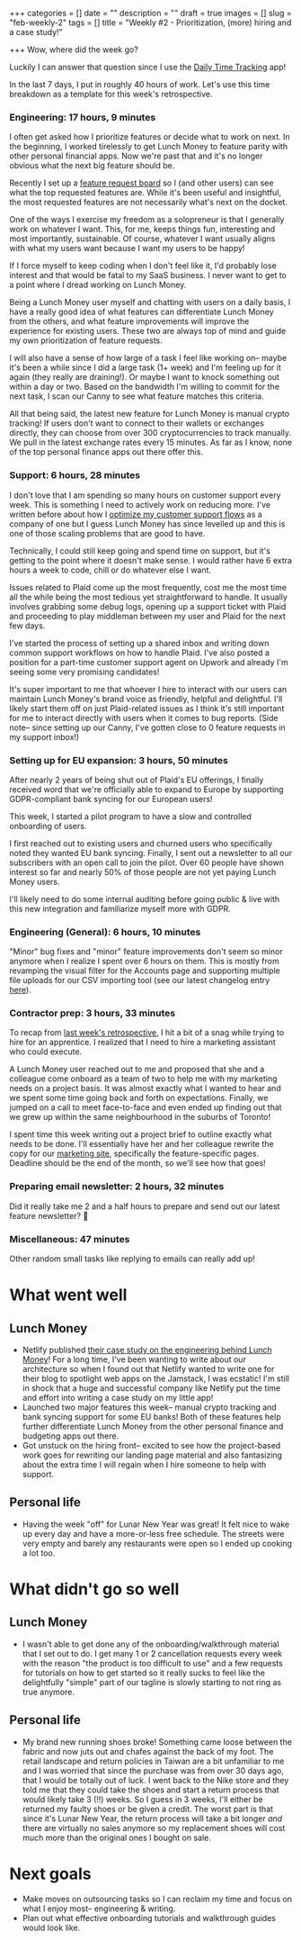 +++
categories = []
date = ""
description = ""
draft = true
images = []
slug = "feb-weekly-2"
tags = []
title = "Weekly #2 - Prioritization, (more) hiring and a case study!"

+++
Wow, where did the week go?

Luckily I can answer that question since I use the [Daily Time Tracking](http://dailytimetracking.com/) app!

In the last 7 days, I put in roughly 40 hours of work. Let's use this time breakdown as a template for this week's retrospective.

### Engineering: 17 hours, 9 minutes

I often get asked how I prioritize features or decide what to work on next. In the beginning, I worked tirelessly to get Lunch Money to feature parity with other personal financial apps. Now we're past that and it's no longer obvious what the next big feature should be.

Recently I set up a [feature request board](https://feedback.lunchmoney.app) so I (and other users) can see what the top requested features are. While it's been useful and insightful, the most requested features are not necessarily what's next on the docket.

One of the ways I exercise my freedom as a solopreneur is that I generally work on whatever I want. This, for me, keeps things fun, interesting and most importantly, sustainable. Of course, whatever I want usually aligns with what my users want because I want my users to be happy!

If I force myself to keep coding when I don't feel like it, I'd probably lose interest and that would be fatal to my SaaS business. I never want to get to a point where I dread working on Lunch Money.

Being a Lunch Money user myself and chatting with users on a daily basis, I have a really good idea of what features can differentiate Lunch Money from the others, and what feature improvements will improve the experience for existing users. These two are always top of mind and guide my own prioritization of feature requests.

I will also have a sense of how large of a task I feel like working on– maybe it's been a while since I did a large task (1+ week) and I'm feeling up for it again (they really are draining!). Or maybe I want to knock something out within a day or two. Based on the bandwidth I'm willing to commit for the next task, I scan our Canny to see what feature matches this criteria.

All that being said, the latest new feature for Lunch Money is manual crypto tracking! If users don't want to connect to their wallets or exchanges directly, they can choose from over 300 cryptocurrencies to track manually. We pull in the latest exchange rates every 15 minutes. As far as I know, none of the top personal finance apps out there offer this.

### Support: 6 hours, 28 minutes

I don't love that I am spending so many hours on customer support every week. This is something I need to actively work on reducing more. I've written before about how I [optimize my customer support flows](https://lunchbag.ca/company-of-one) as a company of one but I guess Lunch Money has since levelled up and this is one of those scaling problems that are good to have.

Technically, I could still keep going and spend time on support, but it's getting to the point where it doesn't make sense. I would rather have 6 extra hours a week to code, chill or do whatever else I want.

Issues related to Plaid come up the most frequently, cost me the most time all the while being the most tedious yet straightforward to handle. It usually involves grabbing some debug logs, opening up a support ticket with Plaid and proceeding to play middleman between my user and Plaid for the next few days.

I've started the process of setting up a shared inbox and writing down common support workflows on how to handle Plaid. I've also posted a position for a part-time customer support agent on Upwork and already I'm seeing some very promising candidates! 

It's super important to me that whoever I hire to interact with our users can maintain Lunch Money's brand voice as friendly, helpful and delightful. I'll likely start them off on just Plaid-related issues as I think it's still important for me to interact directly with users when it comes to bug reports. (Side note– since setting up our Canny, I've gotten close to 0 feature requests in my support inbox!)

### Setting up for EU expansion: 3 hours, 50 minutes

After nearly 2 years of being shut out of Plaid's EU offerings, I finally received word that we're officially able to expand to Europe by supporting GDPR-compliant bank syncing for our European users! 

This week, I started a pilot program to have a slow and controlled onboarding of users.

I first reached out to existing users and churned users who specifically noted they wanted EU bank syncing. Finally, I sent out a newsletter to all our subscribers with an open call to join the pilot. Over 60 people have shown interest so far and nearly 50% of those people are not yet paying Lunch Money users.

I'll likely need to do some internal auditing before going public & live with this new integration and familiarize myself more with GDPR. 

### Engineering (General): 6 hours, 10 minutes

"Minor" bug fixes and "minor" feature improvements don't seem so minor anymore when I realize I spent over 6 hours on them. This is mostly from revamping the visual filter for the Accounts page and supporting multiple file uploads for our CSV importing tool (see our latest changelog entry [here](https://feedback.lunchmoney.app/changelog/153)).

### Contractor prep: 3 hours, 33 minutes

To recap from [last week's retrospective](https://lunchbag.ca/feb-weekly-1), I hit a bit of a snag while trying to hire for an apprentice. I realized that I need to hire a marketing assistant who could execute. 

A Lunch Money user reached out to me and proposed that she and a colleague come onboard as a team of two to help me with my marketing needs on a project basis. It was almost exactly what I wanted to hear and we spent some time going back and forth on expectations. Finally, we jumped on a call to meet face-to-face and even ended up finding out that we grew up within the same neighbourhood in the suburbs of Toronto!

I spent time this week writing out a project brief to outline exactly what needs to be done. I'll essentially have her and her colleague rewrite the copy for our [marketing site](https://lunchmoney.app), specifically the feature-specific pages. Deadline should be the end of the month, so we'll see how that goes!

### Preparing email newsletter: 2 hours, 32 minutes

Did it really take me 2 and a half hours to prepare and send out our latest feature newsletter? :facepalm:

### Miscellaneous: 47 minutes

Other random small tasks like replying to emails can really add up!

# What went well

## Lunch Money

* Netlify published [their case study on the engineering behind Lunch Money](https://www.netlify.com/blog/2021/02/10/the-url-is-the-interface-lunch-money-web-app-scales-on-the-jamstack)! For a long time, I've been wanting to write about our architecture so when I found out that Netlify wanted to write one for their blog to spotlight web apps on the Jamstack, I was ecstatic! I'm still in shock that a huge and successful company like Netlify put the time and effort into writing a case study on my little app!
* Launched two major features this week– manual crypto tracking and bank syncing support for some EU banks! Both of these features help further differentiate Lunch Money from the other personal finance and budgeting apps out there.
* Got unstuck on the hiring front– excited to see how the project-based work goes for rewriting our landing page material and also fantasizing about the extra time I will regain when I hire someone to help with support.

## Personal life

* Having the week "off" for Lunar New Year was great! It felt nice to wake up every day and have a more-or-less free schedule. The streets were very empty and barely any restaurants were open so I ended up cooking a lot too.

# What didn't go so well

## Lunch Money

* I wasn't able to get done any of the onboarding/walkthrough material that I set out to do. I get many 1 or 2 cancellation requests every week with the reason "the product is too difficult to use" and a few requests for tutorials on how to get started so it really sucks to feel like the delightfully "simple" part of our tagline is slowly starting to not ring as true anymore.

## Personal life

* My brand new running shoes broke! Something came loose between the fabric and now juts out and chafes against the back of my foot. The retail landscape and return policies in Taiwan are a bit unfamiliar to me and I was worried that since the purchase was from over 30 days ago, that I would be totally out of luck. I went back to the Nike store and they told me that they could take the shoes and start a return process that would likely take 3 (!!) weeks. So I guess in 3 weeks, I'll either be returned my faulty shoes or be given a credit. The worst part is that since it's Lunar New Year, the return process will take a bit longer _and_ there are virtually no sales anymore so my replacement shoes will cost much more than the original ones I bought on sale.

# Next goals

* Make moves on outsourcing tasks so I can reclaim my time and focus on what I enjoy most– engineering & writing.
* Plan out what effective onboarding tutorials and walkthrough guides would look like.